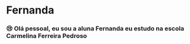 # Fernanda

### 😢 Olá pessoal, eu sou a aluna Fernanda eu estudo na escola Carmelina Ferreira Pedroso
